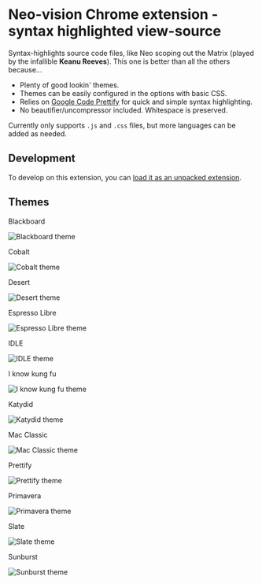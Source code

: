 Neo-vision Chrome extension - syntax highlighted view-source 
============================================================

Syntax-highlights source code files, like Neo scoping out the Matrix (played by the infallible **Keanu Reeves**).  This one is better than all the others because...

+ Plenty of good lookin' themes.
+ Themes can be easily configured in the options with basic CSS.
+ Relies on [Google Code Prettify](http://code.google.com/p/google-code-prettify/) for quick and simple syntax highlighting.
+ No beautifier/uncompressor included. Whitespace is preserved.

Currently only supports `.js` and `.css` files, but more languages can be added as needed.

## Development

To develop on this extension, you can [load it as an unpacked extension](http://code.google.com/chrome/extensions/getstarted.html#load-ext).

## Themes

Blackboard

![Blackboard theme](http://i.imgur.com/ixBaI.png)

Cobalt

![Cobalt theme](http://i.imgur.com/ycNjR.png)

Desert

![Desert theme](http://i.imgur.com/qNhvJ.png)

Espresso Libre

![Espresso Libre theme](http://i.imgur.com/WFkpc.png)

IDLE

![IDLE theme](http://i.imgur.com/0UE16.png)

I know kung fu

![I know kung fu theme](http://i.imgur.com/ankKI.png)

Katydid

![Katydid theme](http://i.imgur.com/stKga.png)

Mac Classic

![Mac Classic theme](http://i.imgur.com/50Ko9.png)

Prettify

![Prettify theme](http://i.imgur.com/3Goky.png)

Primavera

![Primavera theme](http://i.imgur.com/HD1GU.png)

Slate

![Slate theme](http://i.imgur.com/L5Kzb.png)

Sunburst

![Sunburst theme](http://i.imgur.com/qH2Lr.png)


